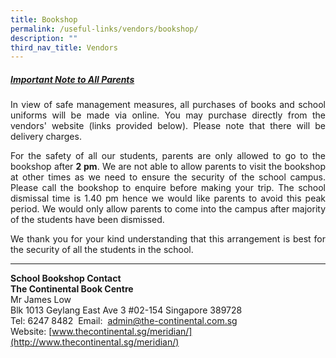 ```yaml
---
title: Bookshop
permalink: /useful-links/vendors/bookshop/
description: ""
third_nav_title: Vendors
---
```

<h5><u>Important Note to All Parents</u></h5>

<p align = "justify">In view of safe management measures, all purchases of books and school uniforms will be made via online. You may purchase directly from the vendors' website (links provided below). Please note that there will be delivery charges.</p>

<p align = "justify">For the safety of all our students, parents are only allowed to go to the bookshop after <b>2 pm</b>. We are not able to allow parents to visit the bookshop at other times as we need to ensure the security of the school campus. Please call the bookshop to enquire before making your trip. The school dismissal time is 1.40 pm hence we would like parents to avoid this peak period. We would only allow parents to come into the campus after majority of the students have been dismissed.</p>

<p align = "justify">We thank you for your kind understanding that this arrangement is best for the security of all the students in the school.</p>

<hr>

**School Bookshop Contact**<br>
**The Continental Book Centre**<br>
Mr James Low<br>
Blk 1013 Geylang East Ave 3 #02-154 Singapore 389728<br>
Tel: 6247 8482 
Email:  [admin@the-continental.com.sg](mailto:admin@the-continental.com.sg)  
Website: [www.thecontinental.sg/meridian/](http://www.thecontinental.sg/meridian/)